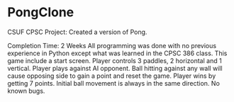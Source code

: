 # PongClone
CSUF CPSC Project: Created a version of Pong.

Completion Time: 2 Weeks
All programming was done with no previous experience in Python except what was learned in the CPSC 386 class.
This game include a start screen.
Player controls 3 paddles, 2 horizontal and 1 vertical.
Player plays against AI opponent.
Ball hitting against any wall will cause opposing side to gain a point and reset the game.
Player wins by getting 7 points.
Initial ball movement is always in the same direction.
No known bugs.
